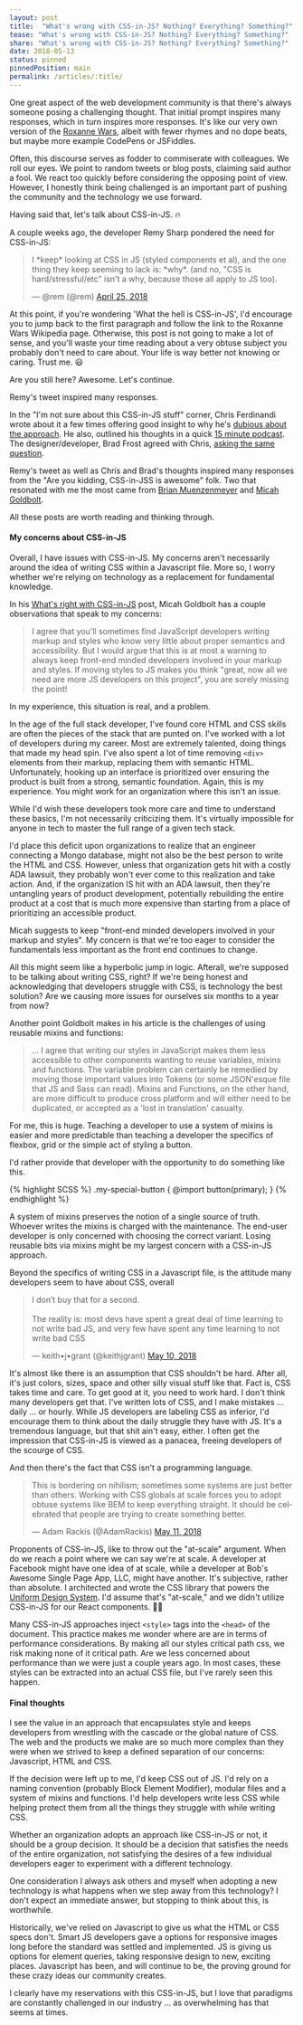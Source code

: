 ```yaml
---
layout: post
title:  "What's wrong with CSS-in-JS? Nothing? Everything? Something?"
tease: "What's wrong with CSS-in-JS? Nothing? Everything? Something?"
share: "What's wrong with CSS-in-JS? Nothing? Everything? Something?"
date: 2018-05-13
status: pinned
pinnedPosition: main
permalink: /articles/:title/
---
```


One great aspect of the web development community is that there's always someone posing a challenging thought. That initial prompt inspires many responses, which in turn inspires more responses. It's like our very own version of the <a href="https://en.wikipedia.org/wiki/Roxanne_Wars" target="_blank">Roxanne Wars</a>, albeit with fewer rhymes and no dope beats, but maybe more example CodePens or JSFiddles.

Often, this discourse serves as fodder to commiserate with colleagues. We roll our eyes. We point to random tweets or blog posts, claiming said author a fool. We react too quickly before considering the opposing point of view. However, I honestly think being challenged is an important part of pushing the community and the technology we use forward.

Having said that, let's talk about CSS-in-JS. 🔥

A couple weeks ago, the developer Remy Sharp pondered the need for CSS-in-JS:

<blockquote class="twitter-tweet" data-lang="en"><p lang="en" dir="ltr">I *keep* looking at CSS in JS (styled components et al), and the one thing they keep seeming to lack is: *why*. (and no, &quot;CSS is hard/stressful/etc&quot; isn&#39;t a why, because those all apply to JS too).</p>&mdash; @rem (@rem) <a href="https://twitter.com/rem/status/989069638553231360?ref_src=twsrc%5Etfw">April 25, 2018</a></blockquote>
<script async src="https://platform.twitter.com/widgets.js" charset="utf-8"></script>

At this point, if you're wondering 'What the hell is CSS-in-JS', I'd encourage you to jump back to the first paragraph and follow the link to the Roxanne Wars Wikipedia page. Otherwise, this post is not going to make a lot of sense, and you'll waste your time reading about a very obtuse subject you probably don't need to care about. Your life is way better not knowing or caring. Trust me. 😃

Are you still here? Awesome. Let's continue.

Remy's tweet inspired many responses.

In the "I'm not sure about this CSS-in-JS stuff" corner, Chris Ferdinandi wrote about it a few times offering good insight to why he's <a href="https://gomakethings.com/whats-wrong-with-css-in-js/" target="blank">dubious about the approach</a>. He also, outlined his thoughts in a quick <a href="https://soundcloud.com/vanillajspodcast/whats-wrong-with-css-in-js"> 15 minute podcast</a>. The designer/developer, Brad Frost agreed with Chris, <a href="http://bradfrost.com/blog/link/whats-wrong-with-css-in-js/" target="_blank">asking the same question</a>.

Remy's tweet as well as Chris and Brad's thoughts inspired many responses from the "Are you kidding, CSS-in-JSS is awesome" folk. Two that resonated with me the most came from <a href="http://www.brianmuenzenmeyer.com/" target="_blank">Brian Muenzenmeyer</a> and <a href="https://micahgodbolt.com/blog/what-s-right-with-css-in-js/" target="_blank">Micah Goldbolt</a>.

All these posts are worth reading and thinking through.

#### My concerns about CSS-in-JS

Overall, I have issues with CSS-in-JS. My concerns aren't necessarily around the idea of writing CSS within a Javascript file. More so, I worry whether we're relying on technology as a replacement for fundamental knowledge.

In his <a href="https://micahgodbolt.com/blog/what-s-right-with-css-in-js/">What's right with CSS-in-JS</a> post, Micah Goldbolt has a couple observations that speak to my concerns:

> I agree that you'll sometimes find JavaScript developers writing markup and styles who know very little about proper semantics and accessibility. But I would argue that this is at most a warning to always keep front-end minded developers involved in your markup and styles. If moving styles to JS makes you think "great, now all we need are more JS developers on this project", you are sorely missing the point!

In my experience, this situation is real, and a problem.

In the age of the full stack developer, I've found core HTML and CSS skills are often the pieces of the stack that are punted on. I've worked with a lot of developers during my career. Most are extremely talented, doing things that made my head spin. I've also spent a lot of time removing `<div>` elements from their markup, replacing them with semantic HTML. Unfortunately, hooking up an interface is prioritized over ensuring the product is built from a strong, semantic foundation. Again, this is my experience. You might work for an organization where this isn't an issue.

While I'd wish these developers took more care and time to understand these basics, I'm not necessarily criticizing them. It's virtually impossible for anyone in tech to master the full range of a given tech stack.

I'd place this deficit upon organizations to realize that an engineer connecting a Mongo database, might not also be the best person to write the HTML and CSS. However, unless that organization gets hit with a costly ADA lawsuit, they probably won't ever come to this realization and take action. And, if the organization IS hit with an ADA lawsuit, then they're untangling years of product development, potentially rebuilding the entire product at a cost that is much more expensive than starting from a place of prioritizing an accessible product.

Micah suggests to keep "front-end minded developers involved in your markup and styles". My concern is that we're too eager to consider the fundamentals less important as the front end continues to change.

All this might seem like a hyperbolic jump in logic. Afterall, we're supposed to be talking about writing CSS, right? If we're being honest and acknowledging that developers struggle with CSS, is technology the best solution? Are we causing more issues for ourselves six months to a year from now?

Another point Goldbolt makes in his article is the challenges of using reusable mixins and functions:

> …  I agree that writing our styles in JavaScript makes them less accessible to other components wanting to reuse variables, mixins and functions. The variable problem can certainly be remedied by moving those important values into Tokens (or some JSON'esque file that JS and Sass can read). Mixins and Functions, on the other hand, are more difficult to produce cross platform and will either need to be duplicated, or accepted as a 'lost in translation' casualty.

For me, this is huge. Teaching a developer to use a system of mixins is easier and more predictable than teaching a developer the specifics of flexbox, grid or the simple act of styling a button.

I'd rather provide that developer with the opportunity to do something like this.

<div class="code-block" data-code="SCSS">
{% highlight SCSS %}
.my-special-button {
   @import button(primary);
} {% endhighlight %}
</div>

A system of mixins preserves the notion of a single source of truth. Whoever writes the mixins is charged with the maintenance. The end-user developer is only concerned with choosing the correct variant. Losing reusable bits via mixins might be my largest concern with a CSS-in-JS approach.

Beyond the specifics of writing CSS in a Javascript file, is the attitude many developers seem to have about CSS, overall

<blockquote class="twitter-tweet" data-lang="en"><p lang="en" dir="ltr">I don’t buy that for a second.<br><br>The reality is: most devs have spent a great deal of time learning to not write bad JS, and very few have spent any time learning to not write bad CSS</p>&mdash; keith•j•grant (@keithjgrant) <a href="https://twitter.com/keithjgrant/status/994578913430040576?ref_src=twsrc%5Etfw">May 10, 2018</a></blockquote>
<script async src="https://platform.twitter.com/widgets.js" charset="utf-8"></script>

It's almost like there is an assumption that CSS shouldn't be hard. After all, it's just colors, sizes, space and other silly visual stuff like that. Fact is, CSS takes time and care. To get good at it, you need to work hard. I don't think many developers get that. I've written lots of CSS, and I make mistakes ... daily ... or hourly. While JS developers are labeling CSS as inferior, I'd encourage them to think about the daily struggle they have with JS. It's a tremendous language, but that shit ain't easy, either. I often get the impression that CSS-in-JS is viewed as a panacea, freeing developers of the scourge of CSS.

And then there's the fact that CSS isn't a programming language.

<blockquote class="twitter-tweet" data-lang="en"><p lang="en" dir="ltr">This is bordering on nihilism; sometimes some systems are just better than others. Working with CSS globals at scale forces you to adopt obtuse systems like BEM to keep everything straight. It should be celebrated that people are trying to create something better.</p>&mdash; Adam Rackis (@AdamRackis) <a href="https://twitter.com/AdamRackis/status/995042978241630209?ref_src=twsrc%5Etfw">May 11, 2018</a></blockquote>
<script async src="https://platform.twitter.com/widgets.js" charset="utf-8"></script>

Proponents of CSS-in-JS, like to throw out the "at-scale" argument. When do we reach a point where we can say we're at scale. A developer at Facebook might have one idea of at scale, while a developer at Bob's Awesome Single Page App, LLC, might have another. It's subjective, rather than absolute. I architected and wrote the CSS library that powers the <a href="http://uniform.hudl.com" target="_blank">Uniform Design System</a>. I'd assume that's "at-scale," and we didn't utilize CSS-in-JS for our React components. 🤷‍♂️

Many CSS-in-JS approaches inject `<style>` tags into the `<head>` of the document. This practice makes me wonder where are are in terms of performance considerations. By making all our styles critical path css, we risk making none of it critical path. Are we less concerned about performance than we were just a couple years ago. In most cases, these styles can be extracted into an actual CSS file, but I've rarely seen this happen.


#### Final thoughts

I see the value in an approach that encapsulates style and keeps developers from wrestling with the cascade or the global nature of CSS. The web and the products we make are so much more complex than they were when we strived to keep a defined separation of our concerns: Javascript, HTML and CSS.

If the decision were left up to me, I'd keep CSS out of JS. I'd rely on a naming convention (probably Block Element Modifier), modular files and a system of mixins and functions. I'd help developers write less CSS while helping protect them from all the things they struggle with while writing CSS.

Whether an organization adopts an approach like CSS-in-JS or not, it should be a group decision. It should be a decision that satisfies the needs of the entire organization, not satisfying the desires of a few individual developers eager to experiment with a different technology.

One consideration I always ask others and myself when adopting a new technology is what happens when we step away from this technology? I don't expect an immediate answer, but stopping to think about this, is worthwhile.

Historically, we've relied on Javascript to give us what the HTML or CSS specs don't. Smart JS developers gave a options for responsive images long before the standard was settled and implemented. JS is giving us options for element queries, taking responsive design to new, exciting places. Javascript has been, and will continue to be, the proving ground for these crazy ideas our community creates.

I clearly have my reservations with this CSS-in-JS, but I love that paradigms are constantly challenged in our industry … as overwhelming has that seems at times.